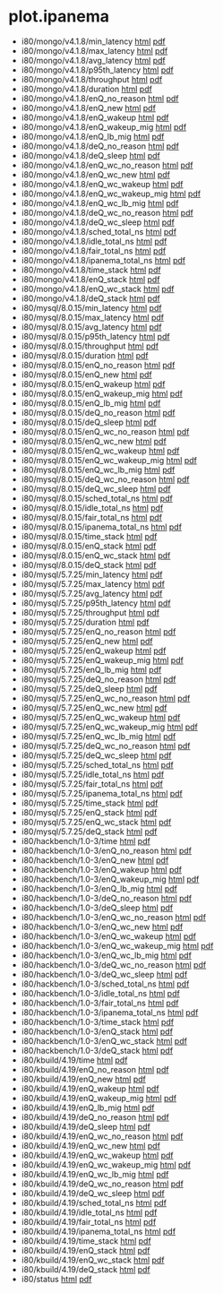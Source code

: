 # plot.ipanema

* i80/mongo/v4.1.8/min_latency [html](i80/mongo/v4.1.8/min_latency.html) [pdf](i80/mongo/v4.1.8/min_latency.pdf)
* i80/mongo/v4.1.8/max_latency [html](i80/mongo/v4.1.8/max_latency.html) [pdf](i80/mongo/v4.1.8/max_latency.pdf)
* i80/mongo/v4.1.8/avg_latency [html](i80/mongo/v4.1.8/avg_latency.html) [pdf](i80/mongo/v4.1.8/avg_latency.pdf)
* i80/mongo/v4.1.8/p95th_latency [html](i80/mongo/v4.1.8/p95th_latency.html) [pdf](i80/mongo/v4.1.8/p95th_latency.pdf)
* i80/mongo/v4.1.8/throughput [html](i80/mongo/v4.1.8/throughput.html) [pdf](i80/mongo/v4.1.8/throughput.pdf)
* i80/mongo/v4.1.8/duration [html](i80/mongo/v4.1.8/duration.html) [pdf](i80/mongo/v4.1.8/duration.pdf)
* i80/mongo/v4.1.8/enQ_no_reason [html](i80/mongo/v4.1.8/enQ_no_reason.html) [pdf](i80/mongo/v4.1.8/enQ_no_reason.pdf)
* i80/mongo/v4.1.8/enQ_new [html](i80/mongo/v4.1.8/enQ_new.html) [pdf](i80/mongo/v4.1.8/enQ_new.pdf)
* i80/mongo/v4.1.8/enQ_wakeup [html](i80/mongo/v4.1.8/enQ_wakeup.html) [pdf](i80/mongo/v4.1.8/enQ_wakeup.pdf)
* i80/mongo/v4.1.8/enQ_wakeup_mig [html](i80/mongo/v4.1.8/enQ_wakeup_mig.html) [pdf](i80/mongo/v4.1.8/enQ_wakeup_mig.pdf)
* i80/mongo/v4.1.8/enQ_lb_mig [html](i80/mongo/v4.1.8/enQ_lb_mig.html) [pdf](i80/mongo/v4.1.8/enQ_lb_mig.pdf)
* i80/mongo/v4.1.8/deQ_no_reason [html](i80/mongo/v4.1.8/deQ_no_reason.html) [pdf](i80/mongo/v4.1.8/deQ_no_reason.pdf)
* i80/mongo/v4.1.8/deQ_sleep [html](i80/mongo/v4.1.8/deQ_sleep.html) [pdf](i80/mongo/v4.1.8/deQ_sleep.pdf)
* i80/mongo/v4.1.8/enQ_wc_no_reason [html](i80/mongo/v4.1.8/enQ_wc_no_reason.html) [pdf](i80/mongo/v4.1.8/enQ_wc_no_reason.pdf)
* i80/mongo/v4.1.8/enQ_wc_new [html](i80/mongo/v4.1.8/enQ_wc_new.html) [pdf](i80/mongo/v4.1.8/enQ_wc_new.pdf)
* i80/mongo/v4.1.8/enQ_wc_wakeup [html](i80/mongo/v4.1.8/enQ_wc_wakeup.html) [pdf](i80/mongo/v4.1.8/enQ_wc_wakeup.pdf)
* i80/mongo/v4.1.8/enQ_wc_wakeup_mig [html](i80/mongo/v4.1.8/enQ_wc_wakeup_mig.html) [pdf](i80/mongo/v4.1.8/enQ_wc_wakeup_mig.pdf)
* i80/mongo/v4.1.8/enQ_wc_lb_mig [html](i80/mongo/v4.1.8/enQ_wc_lb_mig.html) [pdf](i80/mongo/v4.1.8/enQ_wc_lb_mig.pdf)
* i80/mongo/v4.1.8/deQ_wc_no_reason [html](i80/mongo/v4.1.8/deQ_wc_no_reason.html) [pdf](i80/mongo/v4.1.8/deQ_wc_no_reason.pdf)
* i80/mongo/v4.1.8/deQ_wc_sleep [html](i80/mongo/v4.1.8/deQ_wc_sleep.html) [pdf](i80/mongo/v4.1.8/deQ_wc_sleep.pdf)
* i80/mongo/v4.1.8/sched_total_ns [html](i80/mongo/v4.1.8/sched_total_ns.html) [pdf](i80/mongo/v4.1.8/sched_total_ns.pdf)
* i80/mongo/v4.1.8/idle_total_ns [html](i80/mongo/v4.1.8/idle_total_ns.html) [pdf](i80/mongo/v4.1.8/idle_total_ns.pdf)
* i80/mongo/v4.1.8/fair_total_ns [html](i80/mongo/v4.1.8/fair_total_ns.html) [pdf](i80/mongo/v4.1.8/fair_total_ns.pdf)
* i80/mongo/v4.1.8/ipanema_total_ns [html](i80/mongo/v4.1.8/ipanema_total_ns.html) [pdf](i80/mongo/v4.1.8/ipanema_total_ns.pdf)
* i80/mongo/v4.1.8/time_stack [html](i80/mongo/v4.1.8/time_stack.html) [pdf](i80/mongo/v4.1.8/time_stack.pdf)
* i80/mongo/v4.1.8/enQ_stack [html](i80/mongo/v4.1.8/enQ_stack.html) [pdf](i80/mongo/v4.1.8/enQ_stack.pdf)
* i80/mongo/v4.1.8/enQ_wc_stack [html](i80/mongo/v4.1.8/enQ_wc_stack.html) [pdf](i80/mongo/v4.1.8/enQ_wc_stack.pdf)
* i80/mongo/v4.1.8/deQ_stack [html](i80/mongo/v4.1.8/deQ_stack.html) [pdf](i80/mongo/v4.1.8/deQ_stack.pdf)
* i80/mysql/8.0.15/min_latency [html](i80/mysql/8.0.15/min_latency.html) [pdf](i80/mysql/8.0.15/min_latency.pdf)
* i80/mysql/8.0.15/max_latency [html](i80/mysql/8.0.15/max_latency.html) [pdf](i80/mysql/8.0.15/max_latency.pdf)
* i80/mysql/8.0.15/avg_latency [html](i80/mysql/8.0.15/avg_latency.html) [pdf](i80/mysql/8.0.15/avg_latency.pdf)
* i80/mysql/8.0.15/p95th_latency [html](i80/mysql/8.0.15/p95th_latency.html) [pdf](i80/mysql/8.0.15/p95th_latency.pdf)
* i80/mysql/8.0.15/throughput [html](i80/mysql/8.0.15/throughput.html) [pdf](i80/mysql/8.0.15/throughput.pdf)
* i80/mysql/8.0.15/duration [html](i80/mysql/8.0.15/duration.html) [pdf](i80/mysql/8.0.15/duration.pdf)
* i80/mysql/8.0.15/enQ_no_reason [html](i80/mysql/8.0.15/enQ_no_reason.html) [pdf](i80/mysql/8.0.15/enQ_no_reason.pdf)
* i80/mysql/8.0.15/enQ_new [html](i80/mysql/8.0.15/enQ_new.html) [pdf](i80/mysql/8.0.15/enQ_new.pdf)
* i80/mysql/8.0.15/enQ_wakeup [html](i80/mysql/8.0.15/enQ_wakeup.html) [pdf](i80/mysql/8.0.15/enQ_wakeup.pdf)
* i80/mysql/8.0.15/enQ_wakeup_mig [html](i80/mysql/8.0.15/enQ_wakeup_mig.html) [pdf](i80/mysql/8.0.15/enQ_wakeup_mig.pdf)
* i80/mysql/8.0.15/enQ_lb_mig [html](i80/mysql/8.0.15/enQ_lb_mig.html) [pdf](i80/mysql/8.0.15/enQ_lb_mig.pdf)
* i80/mysql/8.0.15/deQ_no_reason [html](i80/mysql/8.0.15/deQ_no_reason.html) [pdf](i80/mysql/8.0.15/deQ_no_reason.pdf)
* i80/mysql/8.0.15/deQ_sleep [html](i80/mysql/8.0.15/deQ_sleep.html) [pdf](i80/mysql/8.0.15/deQ_sleep.pdf)
* i80/mysql/8.0.15/enQ_wc_no_reason [html](i80/mysql/8.0.15/enQ_wc_no_reason.html) [pdf](i80/mysql/8.0.15/enQ_wc_no_reason.pdf)
* i80/mysql/8.0.15/enQ_wc_new [html](i80/mysql/8.0.15/enQ_wc_new.html) [pdf](i80/mysql/8.0.15/enQ_wc_new.pdf)
* i80/mysql/8.0.15/enQ_wc_wakeup [html](i80/mysql/8.0.15/enQ_wc_wakeup.html) [pdf](i80/mysql/8.0.15/enQ_wc_wakeup.pdf)
* i80/mysql/8.0.15/enQ_wc_wakeup_mig [html](i80/mysql/8.0.15/enQ_wc_wakeup_mig.html) [pdf](i80/mysql/8.0.15/enQ_wc_wakeup_mig.pdf)
* i80/mysql/8.0.15/enQ_wc_lb_mig [html](i80/mysql/8.0.15/enQ_wc_lb_mig.html) [pdf](i80/mysql/8.0.15/enQ_wc_lb_mig.pdf)
* i80/mysql/8.0.15/deQ_wc_no_reason [html](i80/mysql/8.0.15/deQ_wc_no_reason.html) [pdf](i80/mysql/8.0.15/deQ_wc_no_reason.pdf)
* i80/mysql/8.0.15/deQ_wc_sleep [html](i80/mysql/8.0.15/deQ_wc_sleep.html) [pdf](i80/mysql/8.0.15/deQ_wc_sleep.pdf)
* i80/mysql/8.0.15/sched_total_ns [html](i80/mysql/8.0.15/sched_total_ns.html) [pdf](i80/mysql/8.0.15/sched_total_ns.pdf)
* i80/mysql/8.0.15/idle_total_ns [html](i80/mysql/8.0.15/idle_total_ns.html) [pdf](i80/mysql/8.0.15/idle_total_ns.pdf)
* i80/mysql/8.0.15/fair_total_ns [html](i80/mysql/8.0.15/fair_total_ns.html) [pdf](i80/mysql/8.0.15/fair_total_ns.pdf)
* i80/mysql/8.0.15/ipanema_total_ns [html](i80/mysql/8.0.15/ipanema_total_ns.html) [pdf](i80/mysql/8.0.15/ipanema_total_ns.pdf)
* i80/mysql/8.0.15/time_stack [html](i80/mysql/8.0.15/time_stack.html) [pdf](i80/mysql/8.0.15/time_stack.pdf)
* i80/mysql/8.0.15/enQ_stack [html](i80/mysql/8.0.15/enQ_stack.html) [pdf](i80/mysql/8.0.15/enQ_stack.pdf)
* i80/mysql/8.0.15/enQ_wc_stack [html](i80/mysql/8.0.15/enQ_wc_stack.html) [pdf](i80/mysql/8.0.15/enQ_wc_stack.pdf)
* i80/mysql/8.0.15/deQ_stack [html](i80/mysql/8.0.15/deQ_stack.html) [pdf](i80/mysql/8.0.15/deQ_stack.pdf)
* i80/mysql/5.7.25/min_latency [html](i80/mysql/5.7.25/min_latency.html) [pdf](i80/mysql/5.7.25/min_latency.pdf)
* i80/mysql/5.7.25/max_latency [html](i80/mysql/5.7.25/max_latency.html) [pdf](i80/mysql/5.7.25/max_latency.pdf)
* i80/mysql/5.7.25/avg_latency [html](i80/mysql/5.7.25/avg_latency.html) [pdf](i80/mysql/5.7.25/avg_latency.pdf)
* i80/mysql/5.7.25/p95th_latency [html](i80/mysql/5.7.25/p95th_latency.html) [pdf](i80/mysql/5.7.25/p95th_latency.pdf)
* i80/mysql/5.7.25/throughput [html](i80/mysql/5.7.25/throughput.html) [pdf](i80/mysql/5.7.25/throughput.pdf)
* i80/mysql/5.7.25/duration [html](i80/mysql/5.7.25/duration.html) [pdf](i80/mysql/5.7.25/duration.pdf)
* i80/mysql/5.7.25/enQ_no_reason [html](i80/mysql/5.7.25/enQ_no_reason.html) [pdf](i80/mysql/5.7.25/enQ_no_reason.pdf)
* i80/mysql/5.7.25/enQ_new [html](i80/mysql/5.7.25/enQ_new.html) [pdf](i80/mysql/5.7.25/enQ_new.pdf)
* i80/mysql/5.7.25/enQ_wakeup [html](i80/mysql/5.7.25/enQ_wakeup.html) [pdf](i80/mysql/5.7.25/enQ_wakeup.pdf)
* i80/mysql/5.7.25/enQ_wakeup_mig [html](i80/mysql/5.7.25/enQ_wakeup_mig.html) [pdf](i80/mysql/5.7.25/enQ_wakeup_mig.pdf)
* i80/mysql/5.7.25/enQ_lb_mig [html](i80/mysql/5.7.25/enQ_lb_mig.html) [pdf](i80/mysql/5.7.25/enQ_lb_mig.pdf)
* i80/mysql/5.7.25/deQ_no_reason [html](i80/mysql/5.7.25/deQ_no_reason.html) [pdf](i80/mysql/5.7.25/deQ_no_reason.pdf)
* i80/mysql/5.7.25/deQ_sleep [html](i80/mysql/5.7.25/deQ_sleep.html) [pdf](i80/mysql/5.7.25/deQ_sleep.pdf)
* i80/mysql/5.7.25/enQ_wc_no_reason [html](i80/mysql/5.7.25/enQ_wc_no_reason.html) [pdf](i80/mysql/5.7.25/enQ_wc_no_reason.pdf)
* i80/mysql/5.7.25/enQ_wc_new [html](i80/mysql/5.7.25/enQ_wc_new.html) [pdf](i80/mysql/5.7.25/enQ_wc_new.pdf)
* i80/mysql/5.7.25/enQ_wc_wakeup [html](i80/mysql/5.7.25/enQ_wc_wakeup.html) [pdf](i80/mysql/5.7.25/enQ_wc_wakeup.pdf)
* i80/mysql/5.7.25/enQ_wc_wakeup_mig [html](i80/mysql/5.7.25/enQ_wc_wakeup_mig.html) [pdf](i80/mysql/5.7.25/enQ_wc_wakeup_mig.pdf)
* i80/mysql/5.7.25/enQ_wc_lb_mig [html](i80/mysql/5.7.25/enQ_wc_lb_mig.html) [pdf](i80/mysql/5.7.25/enQ_wc_lb_mig.pdf)
* i80/mysql/5.7.25/deQ_wc_no_reason [html](i80/mysql/5.7.25/deQ_wc_no_reason.html) [pdf](i80/mysql/5.7.25/deQ_wc_no_reason.pdf)
* i80/mysql/5.7.25/deQ_wc_sleep [html](i80/mysql/5.7.25/deQ_wc_sleep.html) [pdf](i80/mysql/5.7.25/deQ_wc_sleep.pdf)
* i80/mysql/5.7.25/sched_total_ns [html](i80/mysql/5.7.25/sched_total_ns.html) [pdf](i80/mysql/5.7.25/sched_total_ns.pdf)
* i80/mysql/5.7.25/idle_total_ns [html](i80/mysql/5.7.25/idle_total_ns.html) [pdf](i80/mysql/5.7.25/idle_total_ns.pdf)
* i80/mysql/5.7.25/fair_total_ns [html](i80/mysql/5.7.25/fair_total_ns.html) [pdf](i80/mysql/5.7.25/fair_total_ns.pdf)
* i80/mysql/5.7.25/ipanema_total_ns [html](i80/mysql/5.7.25/ipanema_total_ns.html) [pdf](i80/mysql/5.7.25/ipanema_total_ns.pdf)
* i80/mysql/5.7.25/time_stack [html](i80/mysql/5.7.25/time_stack.html) [pdf](i80/mysql/5.7.25/time_stack.pdf)
* i80/mysql/5.7.25/enQ_stack [html](i80/mysql/5.7.25/enQ_stack.html) [pdf](i80/mysql/5.7.25/enQ_stack.pdf)
* i80/mysql/5.7.25/enQ_wc_stack [html](i80/mysql/5.7.25/enQ_wc_stack.html) [pdf](i80/mysql/5.7.25/enQ_wc_stack.pdf)
* i80/mysql/5.7.25/deQ_stack [html](i80/mysql/5.7.25/deQ_stack.html) [pdf](i80/mysql/5.7.25/deQ_stack.pdf)
* i80/hackbench/1.0-3/time [html](i80/hackbench/1.0-3/time.html) [pdf](i80/hackbench/1.0-3/time.pdf)
* i80/hackbench/1.0-3/enQ_no_reason [html](i80/hackbench/1.0-3/enQ_no_reason.html) [pdf](i80/hackbench/1.0-3/enQ_no_reason.pdf)
* i80/hackbench/1.0-3/enQ_new [html](i80/hackbench/1.0-3/enQ_new.html) [pdf](i80/hackbench/1.0-3/enQ_new.pdf)
* i80/hackbench/1.0-3/enQ_wakeup [html](i80/hackbench/1.0-3/enQ_wakeup.html) [pdf](i80/hackbench/1.0-3/enQ_wakeup.pdf)
* i80/hackbench/1.0-3/enQ_wakeup_mig [html](i80/hackbench/1.0-3/enQ_wakeup_mig.html) [pdf](i80/hackbench/1.0-3/enQ_wakeup_mig.pdf)
* i80/hackbench/1.0-3/enQ_lb_mig [html](i80/hackbench/1.0-3/enQ_lb_mig.html) [pdf](i80/hackbench/1.0-3/enQ_lb_mig.pdf)
* i80/hackbench/1.0-3/deQ_no_reason [html](i80/hackbench/1.0-3/deQ_no_reason.html) [pdf](i80/hackbench/1.0-3/deQ_no_reason.pdf)
* i80/hackbench/1.0-3/deQ_sleep [html](i80/hackbench/1.0-3/deQ_sleep.html) [pdf](i80/hackbench/1.0-3/deQ_sleep.pdf)
* i80/hackbench/1.0-3/enQ_wc_no_reason [html](i80/hackbench/1.0-3/enQ_wc_no_reason.html) [pdf](i80/hackbench/1.0-3/enQ_wc_no_reason.pdf)
* i80/hackbench/1.0-3/enQ_wc_new [html](i80/hackbench/1.0-3/enQ_wc_new.html) [pdf](i80/hackbench/1.0-3/enQ_wc_new.pdf)
* i80/hackbench/1.0-3/enQ_wc_wakeup [html](i80/hackbench/1.0-3/enQ_wc_wakeup.html) [pdf](i80/hackbench/1.0-3/enQ_wc_wakeup.pdf)
* i80/hackbench/1.0-3/enQ_wc_wakeup_mig [html](i80/hackbench/1.0-3/enQ_wc_wakeup_mig.html) [pdf](i80/hackbench/1.0-3/enQ_wc_wakeup_mig.pdf)
* i80/hackbench/1.0-3/enQ_wc_lb_mig [html](i80/hackbench/1.0-3/enQ_wc_lb_mig.html) [pdf](i80/hackbench/1.0-3/enQ_wc_lb_mig.pdf)
* i80/hackbench/1.0-3/deQ_wc_no_reason [html](i80/hackbench/1.0-3/deQ_wc_no_reason.html) [pdf](i80/hackbench/1.0-3/deQ_wc_no_reason.pdf)
* i80/hackbench/1.0-3/deQ_wc_sleep [html](i80/hackbench/1.0-3/deQ_wc_sleep.html) [pdf](i80/hackbench/1.0-3/deQ_wc_sleep.pdf)
* i80/hackbench/1.0-3/sched_total_ns [html](i80/hackbench/1.0-3/sched_total_ns.html) [pdf](i80/hackbench/1.0-3/sched_total_ns.pdf)
* i80/hackbench/1.0-3/idle_total_ns [html](i80/hackbench/1.0-3/idle_total_ns.html) [pdf](i80/hackbench/1.0-3/idle_total_ns.pdf)
* i80/hackbench/1.0-3/fair_total_ns [html](i80/hackbench/1.0-3/fair_total_ns.html) [pdf](i80/hackbench/1.0-3/fair_total_ns.pdf)
* i80/hackbench/1.0-3/ipanema_total_ns [html](i80/hackbench/1.0-3/ipanema_total_ns.html) [pdf](i80/hackbench/1.0-3/ipanema_total_ns.pdf)
* i80/hackbench/1.0-3/time_stack [html](i80/hackbench/1.0-3/time_stack.html) [pdf](i80/hackbench/1.0-3/time_stack.pdf)
* i80/hackbench/1.0-3/enQ_stack [html](i80/hackbench/1.0-3/enQ_stack.html) [pdf](i80/hackbench/1.0-3/enQ_stack.pdf)
* i80/hackbench/1.0-3/enQ_wc_stack [html](i80/hackbench/1.0-3/enQ_wc_stack.html) [pdf](i80/hackbench/1.0-3/enQ_wc_stack.pdf)
* i80/hackbench/1.0-3/deQ_stack [html](i80/hackbench/1.0-3/deQ_stack.html) [pdf](i80/hackbench/1.0-3/deQ_stack.pdf)
* i80/kbuild/4.19/time [html](i80/kbuild/4.19/time.html) [pdf](i80/kbuild/4.19/time.pdf)
* i80/kbuild/4.19/enQ_no_reason [html](i80/kbuild/4.19/enQ_no_reason.html) [pdf](i80/kbuild/4.19/enQ_no_reason.pdf)
* i80/kbuild/4.19/enQ_new [html](i80/kbuild/4.19/enQ_new.html) [pdf](i80/kbuild/4.19/enQ_new.pdf)
* i80/kbuild/4.19/enQ_wakeup [html](i80/kbuild/4.19/enQ_wakeup.html) [pdf](i80/kbuild/4.19/enQ_wakeup.pdf)
* i80/kbuild/4.19/enQ_wakeup_mig [html](i80/kbuild/4.19/enQ_wakeup_mig.html) [pdf](i80/kbuild/4.19/enQ_wakeup_mig.pdf)
* i80/kbuild/4.19/enQ_lb_mig [html](i80/kbuild/4.19/enQ_lb_mig.html) [pdf](i80/kbuild/4.19/enQ_lb_mig.pdf)
* i80/kbuild/4.19/deQ_no_reason [html](i80/kbuild/4.19/deQ_no_reason.html) [pdf](i80/kbuild/4.19/deQ_no_reason.pdf)
* i80/kbuild/4.19/deQ_sleep [html](i80/kbuild/4.19/deQ_sleep.html) [pdf](i80/kbuild/4.19/deQ_sleep.pdf)
* i80/kbuild/4.19/enQ_wc_no_reason [html](i80/kbuild/4.19/enQ_wc_no_reason.html) [pdf](i80/kbuild/4.19/enQ_wc_no_reason.pdf)
* i80/kbuild/4.19/enQ_wc_new [html](i80/kbuild/4.19/enQ_wc_new.html) [pdf](i80/kbuild/4.19/enQ_wc_new.pdf)
* i80/kbuild/4.19/enQ_wc_wakeup [html](i80/kbuild/4.19/enQ_wc_wakeup.html) [pdf](i80/kbuild/4.19/enQ_wc_wakeup.pdf)
* i80/kbuild/4.19/enQ_wc_wakeup_mig [html](i80/kbuild/4.19/enQ_wc_wakeup_mig.html) [pdf](i80/kbuild/4.19/enQ_wc_wakeup_mig.pdf)
* i80/kbuild/4.19/enQ_wc_lb_mig [html](i80/kbuild/4.19/enQ_wc_lb_mig.html) [pdf](i80/kbuild/4.19/enQ_wc_lb_mig.pdf)
* i80/kbuild/4.19/deQ_wc_no_reason [html](i80/kbuild/4.19/deQ_wc_no_reason.html) [pdf](i80/kbuild/4.19/deQ_wc_no_reason.pdf)
* i80/kbuild/4.19/deQ_wc_sleep [html](i80/kbuild/4.19/deQ_wc_sleep.html) [pdf](i80/kbuild/4.19/deQ_wc_sleep.pdf)
* i80/kbuild/4.19/sched_total_ns [html](i80/kbuild/4.19/sched_total_ns.html) [pdf](i80/kbuild/4.19/sched_total_ns.pdf)
* i80/kbuild/4.19/idle_total_ns [html](i80/kbuild/4.19/idle_total_ns.html) [pdf](i80/kbuild/4.19/idle_total_ns.pdf)
* i80/kbuild/4.19/fair_total_ns [html](i80/kbuild/4.19/fair_total_ns.html) [pdf](i80/kbuild/4.19/fair_total_ns.pdf)
* i80/kbuild/4.19/ipanema_total_ns [html](i80/kbuild/4.19/ipanema_total_ns.html) [pdf](i80/kbuild/4.19/ipanema_total_ns.pdf)
* i80/kbuild/4.19/time_stack [html](i80/kbuild/4.19/time_stack.html) [pdf](i80/kbuild/4.19/time_stack.pdf)
* i80/kbuild/4.19/enQ_stack [html](i80/kbuild/4.19/enQ_stack.html) [pdf](i80/kbuild/4.19/enQ_stack.pdf)
* i80/kbuild/4.19/enQ_wc_stack [html](i80/kbuild/4.19/enQ_wc_stack.html) [pdf](i80/kbuild/4.19/enQ_wc_stack.pdf)
* i80/kbuild/4.19/deQ_stack [html](i80/kbuild/4.19/deQ_stack.html) [pdf](i80/kbuild/4.19/deQ_stack.pdf)
* i80/status [html](i80/status.html) [pdf](i80/status.pdf)
